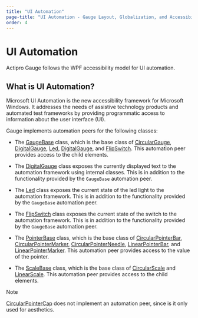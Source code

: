 ```yaml
---
title: "UI Automation"
page-title: "UI Automation - Gauge Layout, Globalization, and Accessibility Features"
order: 4
---
```

# UI Automation

Actipro Gauge follows the WPF accessibility model for UI automation.

## What is UI Automation?

Microsoft UI Automation is the new accessibility framework for Microsoft Windows.  It addresses the needs of assistive technology products and automated test frameworks by providing programmatic access to information about the user interface (UI).

Gauge implements automation peers for the following classes:

- The [GaugeBase](xref:@ActiproUIRoot.Controls.Gauge.Primitives.GaugeBase) class, which is the base class of [CircularGauge](xref:@ActiproUIRoot.Controls.Gauge.CircularGauge), [DigitalGauge](xref:@ActiproUIRoot.Controls.Gauge.DigitalGauge), [Led](xref:@ActiproUIRoot.Controls.Gauge.Led), [DigitalGauge](xref:@ActiproUIRoot.Controls.Gauge.DigitalGauge), and [FlipSwitch](xref:@ActiproUIRoot.Controls.Gauge.FlipSwitch). This automation peer provides access to the child elements.

- The [DigitalGauge](xref:@ActiproUIRoot.Controls.Gauge.DigitalGauge) class exposes the currently displayed text to the automation framework using internal classes.  This is in addition to the functionality provided by the `GaugeBase` automation peer.

- The [Led](xref:@ActiproUIRoot.Controls.Gauge.Led) class exposes the current state of the led light to the automation framework.  This is in addition to the functionality provided by the `GaugeBase` automation peer.

- The [FlipSwitch](xref:@ActiproUIRoot.Controls.Gauge.FlipSwitch) class exposes the current state of the switch to the automation framework.  This is in addition to the functionality provided by the `GaugeBase` automation peer.

- The [PointerBase](xref:@ActiproUIRoot.Controls.Gauge.Primitives.PointerBase) class, which is the base class of [CircularPointerBar](xref:@ActiproUIRoot.Controls.Gauge.CircularPointerBar), [CircularPointerMarker](xref:@ActiproUIRoot.Controls.Gauge.CircularPointerMarker), [CircularPointerNeedle](xref:@ActiproUIRoot.Controls.Gauge.CircularPointerNeedle), [LinearPointerBar](xref:@ActiproUIRoot.Controls.Gauge.LinearPointerBar), and [LinearPointerMarker](xref:@ActiproUIRoot.Controls.Gauge.LinearPointerMarker). This automation peer provides access to the value of the pointer.

- The [ScaleBase](xref:@ActiproUIRoot.Controls.Gauge.Primitives.ScaleBase) class, which is the base class of [CircularScale](xref:@ActiproUIRoot.Controls.Gauge.CircularScale) and [LinearScale](xref:@ActiproUIRoot.Controls.Gauge.LinearScale). This automation peer provides access to the child elements.

> [!NOTE]
> [CircularPointerCap](xref:@ActiproUIRoot.Controls.Gauge.CircularPointerCap) does not implement an automation peer, since is it only used for aesthetics.
